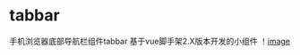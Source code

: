 # tabbar
手机浏览器底部导航栏组件tabbar
基于vue脚手架2.X版本开发的小组件
！[image](https://github.com/Jonathan6026/tabbar/blob/master/thetabbar/src/assets/img/%E5%BE%AE%E4%BF%A1%E6%88%AA%E5%9B%BE_20200813084640.png)

